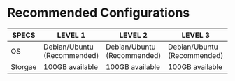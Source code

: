 # Recommended Configurations
| SPECS | LEVEL 1 | LEVEL 2 | LEVEL 3 | LEVEL 4 |
|-------------|-------------|-------------|-------------|-------------|
| OS | Debian/Ubuntu (Recommended) | Debian/Ubuntu (Recommended) | Debian/Ubuntu (Recommended) | Debian/Ubuntu (Recommended) |
| Storgae | 100GB available | 100GB available | 100GB available | 100GB available |
